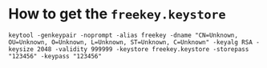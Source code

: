 # How to get the `freekey.keystore`

`keytool -genkeypair -noprompt -alias freekey -dname "CN=Unknown, OU=Unknown, O=Unknown, L=Unknown, ST=Unknown, C=Unknown" -keyalg RSA -keysize 2048 -validity 999999 -keystore freekey.keystore -storepass "123456" -keypass "123456"`
